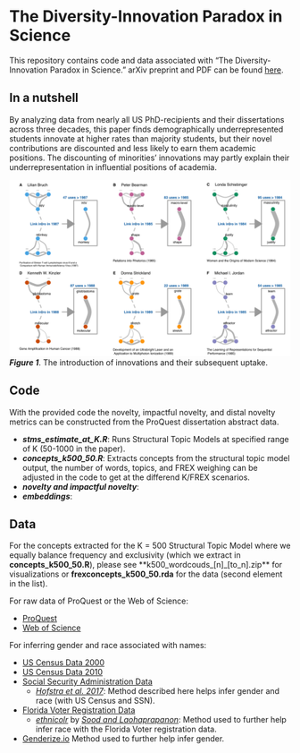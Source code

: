 The Diversity-Innovation Paradox in Science
===========================================

This repository contains code and data associated with “The
Diversity-Innovation Paradox in Science.” arXiv preprint and PDF can be
found [here](https://arxiv.org/abs/1909.02063).

In a nutshell
-------------

By analyzing data from nearly all US PhD-recipients and their
dissertations across three decades, this paper finds demographically
underrepresented students innovate at higher rates than majority
students, but their novel contributions are discounted and less likely
to earn them academic positions. The discounting of minorities’
innovations may partly explain their underrepresentation in influential
positions of academia.

![picture](fig_1.png) ***Figure 1***. The introduction of innovations
and their subsequent uptake.

Code
----

With the provided code the novelty, impactful novelty, and distal
novelty metrics can be constructed from the ProQuest dissertation
abstract data.

-   ***stms\_estimate\_at\_K.R***: Runs Structural Topic Models at
    specified range of K (50-1000 in the paper).
-   ***concepts\_k500\_50.R***: Extracts concepts from the structural
    topic model output, the number of words, topics, and FREX weighing
    can be adjusted in the code to get at the differend K/FREX
    scenarios.
-   ***novelty and impactful novelty***:
-   ***embeddings***:

Data
----

For the concepts extracted for the K = 500 Structural Topic Model where
we equally balance frequency and exclusivity (which we extract in
**concepts\_k500\_50.R**), please see
\*\*k500\_wordcouds\_\[n\]\_\[to\_n\].zip\*\* for visualizations or
**frexconcepts\_k500\_50.rda** for the data (second element in the
list).

For raw data of ProQuest or the Web of Science:

-   [ProQuest](https://www.proquest.com/)
-   [Web of Science](https://www.proquest.com/)

For inferring gender and race associated with names:

-   [US Census Data
    2000](https://census.gov/topics/population/genealogy/data/2000_surnames.html)
-   [US Census Data
    2010](https://census.gov/topics/population/genealogy/data/2010_surnames.html)
-   [Social Security Administration
    Data](https://www.ssa.gov/oact/babynames/limits.html)
    -   [*Hofstra et
        al. 2017*](https://journals.sagepub.com/doi/full/10.1177/0003122417705656):
        Method described here helps infer gender and race (with US
        Census and SSN).
-   [Florida Voter Registration
    Data](https://dataverse.harvard.edu/dataset.xhtml?persistentId=doi:10.7910/DVN/UBIG3F)
    -   [*ethnicolr*](https://github.com/appeler/ethnicolr) by [*Sood
        and Laohaprapanon*](https://arxiv.org/abs/1805.02109): Method
        used to further help infer race with the Florida Voter
        registration data.
-   [Genderize.io](https://genderize.io/) Method used to further help
    infer gender.
